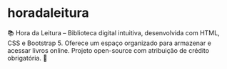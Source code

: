 # horadaleitura
📚 Hora da Leitura – Biblioteca digital intuitiva, desenvolvida com HTML, CSS e Bootstrap 5. Oferece um espaço organizado para armazenar e acessar livros online. Projeto open-source com atribuição de crédito obrigatória. 🚀
